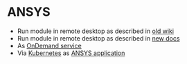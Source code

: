 # ANSYS

- Run module in remote desktop as described in [old wiki](https://wiki.metacentrum.cz/wiki/ANSYS)
- Run module in remote desktop as described in [new docs](/software/available-soft/sw-list/ansys)
- As [OnDemand service](https://ondemand.metacentrum.cz)
- Via [Kubernetes](https://docs.cerit.io/) as [ANSYS application](https://docs.cerit.io/docs/ansys.html)

